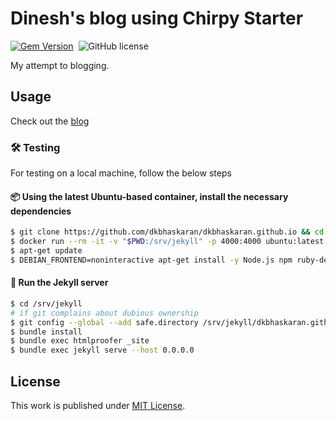 # Dinesh's blog using Chirpy Starter

[![Gem Version](https://img.shields.io/gem/v/jekyll-theme-chirpy)][gem]&nbsp;
![GitHub license](https://img.shields.io/github/license/cotes2020/chirpy-starter.svg?color=blue)

My attempt to blogging.

## Usage

Check out the [blog](https://dkbhaskaran.github.io/)

### 🛠️ Testing

For testing on a local machine, follow the below steps

#### 📦 Using the latest Ubuntu-based container, install the necessary dependencies

```bash
$ git clone https://github.com/dkbhaskaran/dkbhaskaran.github.io && cd dkbhaskaran.github.io
$ docker run --rm -it -v "$PWD:/srv/jekyll" -p 4000:4000 ubuntu:latest
$ apt-get update
$ DEBIAN_FRONTEND=noninteractive apt-get install -y Node.js npm ruby-dev jekyll
```

#### 🚀 Run the Jekyll server

```bash
$ cd /srv/jekyll
# if git complains about dubious ownership
$ git config --global --add safe.directory /srv/jekyll/dkbhaskaran.github.io
$ bundle install
$ bundle exec htmlproofer _site
$ bundle exec jekyll serve --host 0.0.0.0
```

## License

This work is published under [MIT License](!License).

[gem]: https://rubygems.org/gems/jekyll-theme-chirpy
[chirpy]: https://github.com/cotes2020/jekyll-theme-chirpy/
